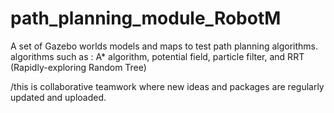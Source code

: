 # path_planning_module_RobotM

A set of Gazebo worlds models and maps to test path planning algorithms.
algorithms such as :
A* algorithm, potential field, particle filter, and RRT (Rapidly-exploring Random Tree)


/this is collaborative teamwork where new ideas and packages are regularly updated and uploaded.
